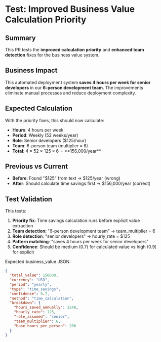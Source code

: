 # Test: Improved Business Value Calculation Priority

## Summary
This PR tests the **improved calculation priority** and **enhanced team detection** fixes for the business value system.

## Business Impact
This automated deployment system **saves 4 hours per week for senior developers** in our **6-person development team**. The improvements eliminate manual processes and reduce deployment complexity.

## Expected Calculation
With the priority fixes, this should now calculate:
- **Hours**: 4 hours per week
- **Period**: Weekly (52 weeks/year)  
- **Role**: Senior developers ($125/hour)
- **Team**: 6-person team (multiplier = 6)
- **Total**: 4 × 52 × $125 × 6 = **$156,000/year**

## Previous vs Current
- **Before**: Found "$125" from text → $125/year (wrong)
- **After**: Should calculate time savings first → $156,000/year (correct)

## Test Validation
This tests:
1. **Priority fix**: Time savings calculation runs before explicit value extraction
2. **Team detection**: "6-person development team" → team_multiplier = 6
3. **Role detection**: "senior developers" → hourly_rate = $125
4. **Pattern matching**: "saves 4 hours per week for senior developers"
5. **Confidence**: Should be medium (0.7) for calculated value vs high (0.9) for explicit

Expected business_value JSON:
```json
{
  "total_value": 156000,
  "currency": "USD", 
  "period": "yearly",
  "type": "time_savings",
  "confidence": 0.7,
  "method": "time_calculation",
  "breakdown": {
    "hours_saved_annually": 1248,
    "hourly_rate": 125,
    "role_assumed": "senior",
    "team_multiplier": 6,
    "base_hours_per_person": 208
  }
}
```